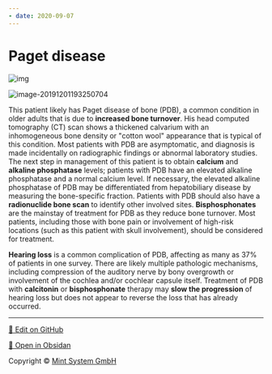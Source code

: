 ```yaml
---
- date: 2020-09-07
---
```


# Paget disease

<!-- Paget's sx, dx, treatment -->

![img](https://www.uworld.com/media/L10869.jpg)

![image-20191201193250704](https://photos.thisispiggy.com/file/wikiFiles/image-20191201193250704.png)

This patient likely has Paget disease of bone (PDB), a common condition in older adults that is due to **increased bone turnover**.  His head computed tomography (CT) scan shows a thickened calvarium with an inhomogeneous bone density or "cotton wool" appearance that is  typical of this condition. Most patients with PDB are asymptomatic, and diagnosis is made incidentally on radiographic findings or abnormal  laboratory studies. The next step in management of this patient is to  obtain **calcium** and **alkaline phosphatase** levels; patients with PDB have an elevated alkaline phosphatase and a  normal calcium level. If necessary, the elevated alkaline phosphatase  of PDB may be differentiated from hepatobiliary disease by measuring the bone-specific fraction. Patients with PDB should also have a **radionuclide bone scan** to identify other involved sites.  **Bisphosphonates** are the mainstay of treatment for PDB as they reduce bone turnover.  Most patients, including those with bone pain or involvement of  high-risk locations (such as this patient with skull involvement),  should be considered for treatment.

**Hearing loss** is a common complication of PDB, affecting as many as 37% of patients in one survey. There are likely multiple  pathologic mechanisms, including compression of the auditory nerve by  bony overgrowth or involvement of the cochlea and/or cochlear capsule  itself. Treatment of PDB with **calcitonin** or **bisphosphonate** therapy may **slow the progression** of hearing loss but does not appear to reverse the loss that has already occurred.


<hr>

[📝 Edit on GitHub](https://github.com/Mint-System/Knowledge/blob/master/Paget%20disease.md)

[📂 Open in Obsidan](obsidian://open?vault=Knowledge%20Mint%20System&file=Paget%20disease.md ':target=_self')

<footer>Copyright © <a href="https://www.mint-system.ch/">Mint System GmbH</a></footer>